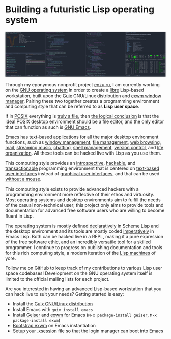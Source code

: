 # Building a futuristic Lisp operating system

![A modern Lisp machine for the ultimate programming experience](screenshot.png "Screenshot of lisp hacking in exwm running on Guix System")

Through my eponymous nonprofit project [enzu.ru](https://enzu.ru), I am currently working on the [GNU operating system](https://www.gnu.org/) in order to create a [libre](https://www.gnu.org/philosophy/free-sw.html) Lisp-based workstation, built upon the [Guix](https://guix.gnu.org) GNU/Linux distribution and [exwm window manager](https://github.com/ch11ng/exwm). Pairing these two together creates a programming environment and computing style that can be referred to as **Lisp user space**.

If in [POSIX](https://en.wikipedia.org/wiki/POSIX) everything is [truly a file](https://en.wikipedia.org/wiki/Everything_is_a_file), then [the logical conclusion](https://github.com/NetBSD/src/blob/trunk/doc/roadmaps/desktop#L259) is that the ideal POSIX desktop environment should be a file editor, and the only editor that can function as such is [GNU Emacs](https://www.gnu.org/software/emacs/).

Emacs has text-based applications for all the major desktop environment functions, such as [window management](https://github.com/ch11ng/exwm), [file management](https://github.com/sunrise-commander/sunrise-commander), [web browsing](https://github.com/emacsmirror/elpher), [mail](https://notmuchmail.org/notmuch-emacs/), [streaming music](https://github.com/agrif/pianobar.el), [chatting](https://www.gnu.org/software/emacs/manual/html_mono/erc.html), [shell management](https://www.gnu.org/software/emacs/manual/html_mono/eshell.html), [version control](https://magit.vc/), and [life organization](https://orgmode.org/). All these tools can be hacked live with Lisp as you use them.

This computing style provides an [introspective](https://www.gnu.org/software/guile/manual/html_node/Introspection.html), [hackable](https://www.gnu.org/philosophy/rms-hack.en.html), and [transactionable](https://guix.gnu.org/en/blog/2018/multi-dimensional-transactions-and-rollbacks-oh-my/) programming environment that is centered on [text-based user interfaces](https://en.wikipedia.org/wiki/Text-based_user_interface) instead of [graphical user interfaces](https://en.wikipedia.org/wiki/Graphical_user_interface), and that can be used [without a mouse](https://www.nongnu.org/ratpoison/inspiration.html).

This computing style exists to provide advanced hackers with a programming environment more reflective of their ethos and virtuosity. Most operating systems and desktop environments aim to fulfill the needs of the casual non-technical user; this project only aims to provide tools and documentation for advanced free software users who are willing to become fluent in Lisp.

The operating system is mostly defined [declaratively](https://en.wikipedia.org/wiki/Declarative_programming) in Scheme Lisp and the desktop environment and its tools are mostly coded [imperatively](https://en.wikipedia.org/wiki/Imperative_programming) in Emacs Lisp. Both can be hacked live in a REPL, making it a pure expression of the free software ethic, and an incredibly versatile tool for a skilled programmer. I continue to progress on publishing documentation and tools for this rich computing style, a modern iteration of the [Lisp machines](https://en.wikipedia.org/wiki/Lisp_machine) of yore.

Follow me on GitHub to keep track of my contributions to various Lisp user space codebases! Development on the GNU operating system itself is limited to the official mailing lists for each project.

Are you interested in having an advanced Lisp-based workstation that you can hack live to suit your needs? Getting started is easy:

- Install the [Guix GNU/Linux distribution](https://guix.gnu.org)
- Install Emacs with `guix install emacs`
- Install [Geiser](https://www.nongnu.org/geiser/) and [exwm](https://github.com/ch11ng/exwm) for Emacs (`M-x package-install geiser`, `M-x package-install exwm`)
- [Bootstrap exwm](https://github.com/ch11ng/exwm/wiki#bootstrap) on Emacs instantiation
- Setup your [.xsession](https://github.com/ch11ng/exwm/wiki/Configuration-Example#configuration-of-x-init-script) file so that the login manager can boot into Emacs
